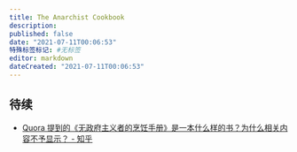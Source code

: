 ```yaml
---
title: The Anarchist Cookbook
description:
published: false
date: "2021-07-11T00:06:53"
特殊标签标记: #无标签
editor: markdown
dateCreated: "2021-07-11T00:06:53"
---
```


## 待续

+ [Quora 提到的《无政府主义者的烹饪手册》是一本什么样的书？为什么相关内容不予显示？ - 知乎](https://archive.is/XmmZU "https://www.zhihu.com/question/27195699")
